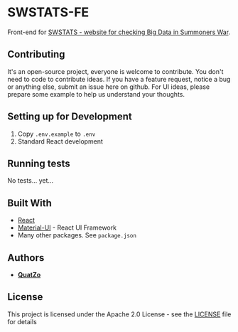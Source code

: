 # SWSTATS-FE
Front-end for [SWSTATS - website for checking Big Data in Summoners War](https://github.com/QuatZo/swstats).

## Contributing
It's an open-source project, everyone is welcome to contribute. You don't need to code to contribute ideas. If you have a feature request, notice a bug or anything else, submit an issue here on github. For UI ideas, please prepare some example to help us understand your thoughts.

## Setting up for Development
1. Copy `.env.example` to `.env`
2. Standard React development

## Running tests
No tests... yet...

## Built With
* [React](https://reactjs.org/)
* [Material-UI](https://material-ui.com/) - React UI Framework
* Many other packages. See `package.json`

## Authors
* [**QuatZo**](https://github.com/QuatZo)

## License
This project is licensed under the Apache 2.0 License - see the [LICENSE](LICENSE) file for details
